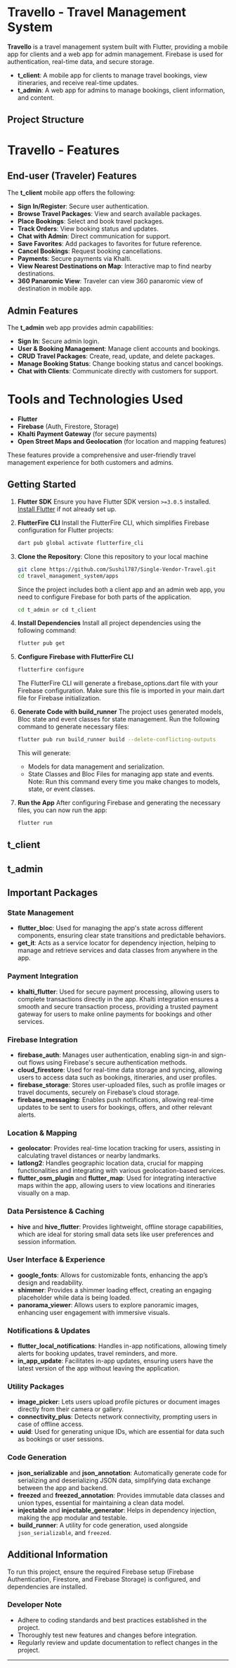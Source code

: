 
# Travello - Travel Management System

**Travello** is a travel management system built with Flutter, providing a mobile app for clients and a web app for admin management. Firebase is used for authentication, real-time data, and secure storage.

- **t_client**: A mobile app for clients to manage travel bookings, view itineraries, and receive real-time updates.
- **t_admin**: A web app for admins to manage bookings, client information, and content.

## Project Structure


# Travello - Features
## End-user (Traveler) Features
The **t_client** mobile app offers the following:

- **Sign In/Register**: Secure user authentication.
- **Browse Travel Packages**: View and search available packages.
- **Place Bookings**: Select and book travel packages.
- **Track Orders**: View booking status and updates.
- **Chat with Admin**: Direct communication for support.
- **Save Favorites**: Add packages to favorites for future reference.
- **Cancel Bookings**: Request booking cancellations.
- **Payments**: Secure payments via Khalti.
- **View Nearest Destinations on Map**: Interactive map to find nearby destinations.
- **360 Panaromic View**: Traveler can view 360 panaromic view of destination in mobile app.

## Admin Features

The **t_admin** web app provides admin capabilities:

- **Sign In**: Secure admin login.
- **User & Booking Management**: Manage client accounts and bookings.
- **CRUD Travel Packages**: Create, read, update, and delete packages.
- **Manage Booking Status**: Change booking status and cancel bookings.
- **Chat with Clients**: Communicate directly with customers for support.

# Tools and Technologies Used

- **Flutter**
- **Firebase** (Auth, Firestore, Storage)
- **Khalti Payment Gateway** (for secure payments)
- **Open Street Maps and Geolocation** (for location and mapping features)

These features provide a comprehensive and user-friendly travel management experience for both customers and admins.

## Getting Started

1. **Flutter SDK**
 Ensure you have Flutter SDK version `>=3.0.5` installed. [Install Flutter](https://flutter.dev/docs/get-started/install) if not already set up.
2. **FlutterFire CLI**
 Install the FlutterFire CLI, which simplifies Firebase configuration for Flutter projects:
   ```bash
   dart pub global activate flutterfire_cli
   ```
3. **Clone the Repository**: Clone this repository to your local machine
    ```bash
    git clone https://github.com/Sushil787/Single-Vendor-Travel.git
    cd travel_management_system/apps
    ```
    Since the project includes both a client app and an admin web app, you need to configure Firebase for both parts of the application.
    ```bash
    cd t_admin or cd t_client
    ```
  
4. **Install Dependencies**
 Install all project dependencies using the following command:
    ```bash
    flutter pub get
      ```
5. **Configure Firebase with FlutterFire CLI**
    ```bash
    flutterfire configure
    ```
    The FlutterFire CLI will generate a firebase_options.dart file with your Firebase configuration. Make sure this file is imported in your main.dart file for Firebase initialization.
6. **Generate Code with build_runner**
    The project uses generated models, Bloc state and event classes for state management. Run the following command to generate necessary files:
    ```bash
    flutter pub run build_runner build --delete-conflicting-outputs
    ```
    This will generate:
    - Models for data management and serialization.
    - State Classes and Bloc Files for managing app state and events. 
    Note: Run this command every time you make changes to models, state, or event classes.

7. **Run the App**
    After configuring Firebase and generating the necessary files, you can now run the app:
    ```bash
    flutter run
    ```


## t_client

## t_admin


## Important Packages

### State Management
- **flutter_bloc**: Used for managing the app's state across different components, ensuring clear state transitions and predictable behaviors.
- **get_it**: Acts as a service locator for dependency injection, helping to manage and retrieve services and data classes from anywhere in the app.

### Payment Integration
- **khalti_flutter**: Used for secure payment processing, allowing users to complete transactions directly in the app. Khalti integration ensures a smooth and secure transaction process, providing a trusted payment gateway for users to make online payments for bookings and other services.


### Firebase Integration
- **firebase_auth**: Manages user authentication, enabling sign-in and sign-out flows using Firebase's secure authentication methods.
- **cloud_firestore**: Used for real-time data storage and syncing, allowing users to access data such as bookings, itineraries, and user profiles.
- **firebase_storage**: Stores user-uploaded files, such as profile images or travel documents, securely on Firebase’s cloud storage.
- **firebase_messaging**: Enables push notifications, allowing real-time updates to be sent to users for bookings, offers, and other relevant alerts.

### Location & Mapping
- **geolocator**: Provides real-time location tracking for users, assisting in calculating travel distances or nearby landmarks.
- **latlong2**: Handles geographic location data, crucial for mapping functionalities and integrating with various geolocation-based services.
- **flutter_osm_plugin** and **flutter_map**: Used for integrating interactive maps within the app, allowing users to view locations and itineraries visually on a map.

### Data Persistence & Caching
- **hive** and **hive_flutter**: Provides lightweight, offline storage capabilities, which are ideal for storing small data sets like user preferences and session information.

### User Interface & Experience
- **google_fonts**: Allows for customizable fonts, enhancing the app’s design and readability.
- **shimmer**: Provides a shimmer loading effect, creating an engaging placeholder while data is being loaded.
- **panorama_viewer**: Allows users to explore panoramic images, enhancing user engagement with immersive visuals.

### Notifications & Updates
- **flutter_local_notifications**: Handles in-app notifications, allowing timely alerts for booking updates, travel reminders, and more.
- **in_app_update**: Facilitates in-app updates, ensuring users have the latest version of the app without leaving the application.

### Utility Packages
- **image_picker**: Lets users upload profile pictures or document images directly from their camera or gallery.
- **connectivity_plus**: Detects network connectivity, prompting users in case of offline access.
- **uuid**: Used for generating unique IDs, which are essential for data such as bookings or user sessions.

### Code Generation
- **json_serializable** and **json_annotation**: Automatically generate code for serializing and deserializing JSON data, simplifying data exchange between the app and backend.
- **freezed** and **freezed_annotation**: Provides immutable data classes and union types, essential for maintaining a clean data model.
- **injectable** and **injectable_generator**: Helps in dependency injection, making the app modular and testable.
- **build_runner**: A utility for code generation, used alongside `json_serializable`, and `freezed`.

## Additional Information
To run this project, ensure the required Firebase setup (Firebase Authentication, Firestore, and Firebase Storage) is configured, and dependencies are installed.


### Developer Note

- Adhere to coding standards and best practices established in the project.
- Thoroughly test new features and changes before integration.
- Regularly review and update documentation to reflect changes in the project.
---